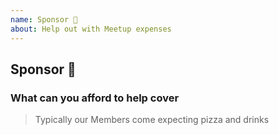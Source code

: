 ```yaml
---
name: Sponsor 🍕
about: Help out with Meetup expenses
---
```


##  Sponsor 🍕

### What can you afford to help cover

> Typically our Members come expecting pizza and drinks